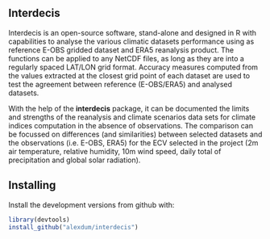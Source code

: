 <!-- README.md is generated from README.Rmd. Please edit that file -->
Interdecis
----------

Interdecis is an open-source software, stand-alone and designed in R with capabilities to analyse the various climatic datasets performance using as reference E-OBS gridded dataset and ERA5 reanalysis product. The functions can be applied to any NetCDF files, as long as they are into a regularly spaced LAT/LON grid format. Accuracy measures computed from the values extracted at the closest grid point of each dataset are used to test the agreement between reference (E-OBS/ERA5) and analysed datasets.

With the help of the **interdecis** package, it can be documented the limits and strengths of the reanalysis and climate scenarios data sets for climate indices computation in the absence of observations. The comparison can be focussed on differences (and similarities) between selected datasets and the observations (i.e. E-OBS, ERA5) for the ECV selected in the project (2m air temperature, relative humidity, 10m wind speed, daily total of precipitation and global solar radiation).

Installing
----------

Install the development versions from github with:

``` r
library(devtools) 
install_github("alexdum/interdecis")
```
